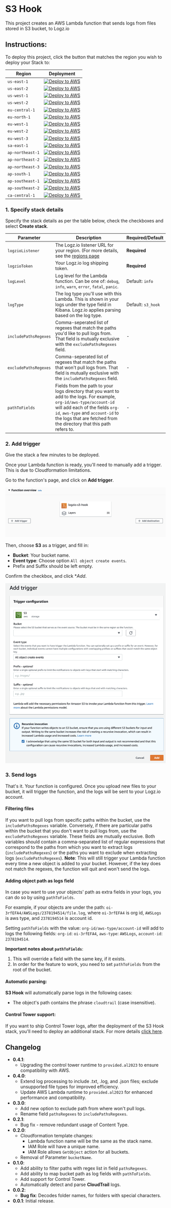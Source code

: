 # S3 Hook

This project creates an AWS Lambda function that sends logs from files stored in S3 bucket, to Logz.io

## Instructions:

To deploy this project, click the button that matches the region you wish to deploy your Stack to:

| Region           | Deployment                                                                                                                                                                                                                                                                                                                       |
|------------------|----------------------------------------------------------------------------------------------------------------------------------------------------------------------------------------------------------------------------------------------------------------------------------------------------------------------------------|
| `us-east-1`      | [![Deploy to AWS](https://dytvr9ot2sszz.cloudfront.net/logz-docs/lights/LightS-button.png)](https://console.aws.amazon.com/cloudformation/home?region=us-east-1#/stacks/create/review?templateURL=https://logzio-aws-integrations-us-east-1.s3.amazonaws.com/s3-hook/0.4.1/sam-template.yaml&stackName=logzio-s3-hook)           | 
| `us-east-2`      | [![Deploy to AWS](https://dytvr9ot2sszz.cloudfront.net/logz-docs/lights/LightS-button.png)](https://console.aws.amazon.com/cloudformation/home?region=us-east-2#/stacks/create/review?templateURL=https://logzio-aws-integrations-us-east-2.s3.amazonaws.com/s3-hook/0.4.1/sam-template.yaml&stackName=logzio-s3-hook)           | 
| `us-west-1`      | [![Deploy to AWS](https://dytvr9ot2sszz.cloudfront.net/logz-docs/lights/LightS-button.png)](https://console.aws.amazon.com/cloudformation/home?region=us-west-1#/stacks/create/review?templateURL=https://logzio-aws-integrations-us-west-1.s3.amazonaws.com/s3-hook/0.4.1/sam-template.yaml&stackName=logzio-s3-hook)           | 
| `us-west-2`      | [![Deploy to AWS](https://dytvr9ot2sszz.cloudfront.net/logz-docs/lights/LightS-button.png)](https://console.aws.amazon.com/cloudformation/home?region=us-west-2#/stacks/create/review?templateURL=https://logzio-aws-integrations-us-west-2.s3.amazonaws.com/s3-hook/0.4.1/sam-template.yaml&stackName=logzio-s3-hook)           | 
| `eu-central-1`   | [![Deploy to AWS](https://dytvr9ot2sszz.cloudfront.net/logz-docs/lights/LightS-button.png)](https://console.aws.amazon.com/cloudformation/home?region=eu-central-1#/stacks/create/review?templateURL=https://logzio-aws-integrations-eu-central-1.s3.amazonaws.com/s3-hook/0.4.1/sam-template.yaml&stackName=logzio-s3-hook)     | 
| `eu-north-1`     | [![Deploy to AWS](https://dytvr9ot2sszz.cloudfront.net/logz-docs/lights/LightS-button.png)](https://console.aws.amazon.com/cloudformation/home?region=eu-north-1#/stacks/create/review?templateURL=https://logzio-aws-integrations-eu-north-1.s3.amazonaws.com/s3-hook/0.4.1/sam-template.yaml&stackName=logzio-s3-hook)         | 
| `eu-west-1`      | [![Deploy to AWS](https://dytvr9ot2sszz.cloudfront.net/logz-docs/lights/LightS-button.png)](https://console.aws.amazon.com/cloudformation/home?region=eu-west-1#/stacks/create/review?templateURL=https://logzio-aws-integrations-eu-west-1.s3.amazonaws.com/s3-hook/0.4.1/sam-template.yaml&stackName=logzio-s3-hook)           | 
| `eu-west-2`      | [![Deploy to AWS](https://dytvr9ot2sszz.cloudfront.net/logz-docs/lights/LightS-button.png)](https://console.aws.amazon.com/cloudformation/home?region=eu-west-2#/stacks/create/review?templateURL=https://logzio-aws-integrations-eu-west-2.s3.amazonaws.com/s3-hook/0.4.1/sam-template.yaml&stackName=logzio-s3-hook)           | 
| `eu-west-3`      | [![Deploy to AWS](https://dytvr9ot2sszz.cloudfront.net/logz-docs/lights/LightS-button.png)](https://console.aws.amazon.com/cloudformation/home?region=eu-west-3#/stacks/create/review?templateURL=https://logzio-aws-integrations-eu-west-3.s3.amazonaws.com/s3-hook/0.4.1/sam-template.yaml&stackName=logzio-s3-hook)           | 
| `sa-east-1`      | [![Deploy to AWS](https://dytvr9ot2sszz.cloudfront.net/logz-docs/lights/LightS-button.png)](https://console.aws.amazon.com/cloudformation/home?region=sa-east-1#/stacks/create/review?templateURL=https://logzio-aws-integrations-sa-east-1.s3.amazonaws.com/s3-hook/0.4.1/sam-template.yaml&stackName=logzio-s3-hook)           | 
| `ap-northeast-1` | [![Deploy to AWS](https://dytvr9ot2sszz.cloudfront.net/logz-docs/lights/LightS-button.png)](https://console.aws.amazon.com/cloudformation/home?region=ap-northeast-1#/stacks/create/review?templateURL=https://logzio-aws-integrations-ap-northeast-1.s3.amazonaws.com/s3-hook/0.4.1/sam-template.yaml&stackName=logzio-s3-hook) | 
| `ap-northeast-2` | [![Deploy to AWS](https://dytvr9ot2sszz.cloudfront.net/logz-docs/lights/LightS-button.png)](https://console.aws.amazon.com/cloudformation/home?region=ap-northeast-2#/stacks/create/review?templateURL=https://logzio-aws-integrations-ap-northeast-2.s3.amazonaws.com/s3-hook/0.4.1/sam-template.yaml&stackName=logzio-s3-hook) | 
| `ap-northeast-3` | [![Deploy to AWS](https://dytvr9ot2sszz.cloudfront.net/logz-docs/lights/LightS-button.png)](https://console.aws.amazon.com/cloudformation/home?region=ap-northeast-3#/stacks/create/review?templateURL=https://logzio-aws-integrations-ap-northeast-3.s3.amazonaws.com/s3-hook/0.4.1/sam-template.yaml&stackName=logzio-s3-hook) | 
| `ap-south-1`     | [![Deploy to AWS](https://dytvr9ot2sszz.cloudfront.net/logz-docs/lights/LightS-button.png)](https://console.aws.amazon.com/cloudformation/home?region=ap-south-1#/stacks/create/review?templateURL=https://logzio-aws-integrations-ap-south-1.s3.amazonaws.com/s3-hook/0.4.1/sam-template.yaml&stackName=logzio-s3-hook)         | 
| `ap-southeast-1` | [![Deploy to AWS](https://dytvr9ot2sszz.cloudfront.net/logz-docs/lights/LightS-button.png)](https://console.aws.amazon.com/cloudformation/home?region=ap-southeast-1#/stacks/create/review?templateURL=https://logzio-aws-integrations-ap-southeast-1.s3.amazonaws.com/s3-hook/0.4.1/sam-template.yaml&stackName=logzio-s3-hook) | 
| `ap-southeast-2` | [![Deploy to AWS](https://dytvr9ot2sszz.cloudfront.net/logz-docs/lights/LightS-button.png)](https://console.aws.amazon.com/cloudformation/home?region=ap-southeast-2#/stacks/create/review?templateURL=https://logzio-aws-integrations-ap-southeast-2.s3.amazonaws.com/s3-hook/0.4.1/sam-template.yaml&stackName=logzio-s3-hook) | 
| `ca-central-1`   | [![Deploy to AWS](https://dytvr9ot2sszz.cloudfront.net/logz-docs/lights/LightS-button.png)](https://console.aws.amazon.com/cloudformation/home?region=ca-central-1#/stacks/create/review?templateURL=https://logzio-aws-integrations-ca-central-1.s3.amazonaws.com/s3-hook/0.4.1/sam-template.yaml&stackName=logzio-s3-hook)     | 


### 1. Specify stack details

Specify the stack details as per the table below, check the checkboxes and select **Create stack**.

| Parameter        | Description                                                                                                                                                                                                                                                         | Required/Default   |
|------------------|---------------------------------------------------------------------------------------------------------------------------------------------------------------------------------------------------------------------------------------------------------------------|--------------------|
| `logzioListener` | The Logz.io listener URL for your region. (For more details, see the [regions page](https://docs.logz.io/user-guide/accounts/account-region.html)                                                                                                                   | **Required**       |
| `logzioToken`    | Your Logz.io log shipping token.                                                                                                                                                                                                                                    | **Required**       |
| `logLevel`       | Log level for the Lambda function. Can be one of: `debug`, `info`, `warn`, `error`, `fatal`, `panic`.                                                                                                                                                               | Default: `info`    |
| `logType`        | The log type you'll use with this Lambda. This is shown in your logs under the type field in Kibana. Logz.io applies parsing based on the log type.                                                                                                                 | Default: `s3_hook` |
| `includePathsRegexes`   | Comma-seperated list of regexes that match the paths you'd like to pull logs from. That field is mutually exclusive with the `excludePathsRegexes` field.                                                                                                                                                                                 | -                  |
| `excludePathsRegexes`   | Comma-seperated list of regexes that match the paths that won't pull logs from. That field is mutually exclusive with the `includePathsRegexes` field.                                                                                                                                                                                    | -                  |
| `pathToFields`   | Fields from the path to your logs directory that you want to add to the logs. For example, `org-id/aws-type/account-id` will add each of the fields `org-id`, `aws-type` and `account-id` to the logs that are fetched from the directory that this path refers to. | -                  |


### 2. Add trigger

Give the stack a few minutes to be deployed.

Once your Lambda function is ready, you'll need to manually add a trigger. This is due to Cloudformation limitations.

Go to the function's page, and click on **Add trigger**.

![Step 5 screenshot](img/05.png)

Then, choose **S3** as a trigger, and fill in:

- **Bucket**: Your bucket name.
- **Event type**: Choose option `All object create events`.
- Prefix and Suffix should be left empty.

Confirm the checkbox, and click **Add*.

![Step 5 screenshot](img/06.png)

### 3. Send logs

That's it. Your function is configured.
Once you upload new files to your bucket, it will trigger the function, and the logs will be sent to your Logz.io account.

#### Filtering files

If you want to pull logs from specific paths within the bucket, use the `includePathsRegexes` variable. Conversely, if there are particular paths within the bucket that you don't want to pull logs from, use the `excludePathsRegexes` variable. These fields are mutually exclusive.
Both variables should contain a comma-separated list of regular expressions that correspond to the paths from which you want to extract logs (`includePathsRegexes`) or the paths you want to exclude when extracting logs (`excludePathsRegexes`).
**Note**: This will still trigger your Lambda function every time a new object is added to your bucket. However, if the key does not match the regexes, the function will quit and won't send the logs.


#### Adding object path as logs field

In case you want to use your objects' path as extra fields in your logs, you can do so by using `pathToFields`.

For example, if your objects are under the path: `oi-3rfEFA4/AWSLogs/2378194514/file.log`, where `oi-3rfEFA4` is org id, `AWSLogs` is aws type, and `2378194514` is account id. 

Setting `pathToFields` with the value: `org-id/aws-type/account-id` will add to logs the following fields:
`org-id`: `oi-3rfEFA4`, `aws-type`: `AWSLogs`, `account-id`: `2378194514`.

**Important notes about `pathToFields`**:

1. This will override a field with the same key, if it exists.
2. In order for the feature to work, you need to set `pathToFields` from the root of the bucket.

#### Automatic parsing:

**S3 Hook** will automatically parse logs in the following cases:

- The object's path contains the phrase `cloudtrail` (case insensitive).

#### Control Tower support:

If you want to ship Control Tower logs, after the deployment of the S3 Hook stack, you'll need to deploy an additional stack.
For more details [click here](https://github.com/logzio/s3-hook/tree/master/control_tower).

## Changelog

- **0.4.1**:
  - Upgrading the control tower runtime to `provided.al2023` to ensure compatibility with AWS.
- **0.4.0**:
  - Extend log processing to include .txt, .log, and .json files; exclude unsupported file types for improved efficiency.
  - Update AWS Lambda runtime to `provided.al2023` for enhanced performance and compatibility.
- **0.3.0**:
  - Add new option to exclude path from where won't pull logs.
  - Rename field `pathsRegexes` to `includePathsRegexes`.
- **0.2.1**:
  - Bug fix - remove redundant usage of Content Type.
- **0.2.0**:
  - Cloudformation template changes:
    - Lambda function name will be the same as the stack name.
    - IAM Role will have a unique name.
    - IAM Role allows `GetObject` action for all buckets.
  - Removal of Parameter `bucketName`.
- **0.1.0**:
  - Add ability to filter paths with regex list in field `pathsRegexes`.
  - Add ability to map bucket path as log fields with `pathToFields`.
  - Add support for Control Tower.
  - Automatically detect and parse **CloudTrail** logs.
- **0.0.2**:
  - **Bug fix**: Decodes folder names, for folders with special characters.
- **0.0.1**: Initial release.
